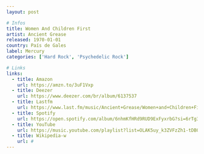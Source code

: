 ```yaml
---
layout: post

# Infos
title: Women And Children First
artist: Ancient Grease
released: 1970-01-01
country: País de Gales
label: Mercury
categories: ['Hard Rock', 'Psychedelic Rock']

# Links
links:
  - title: Amazon
    url: https://amzn.to/3uF1Vxp
  - title: Deezer
    url: https://www.deezer.com/br/album/6137537
  - title: Lastfm
    url: https://www.last.fm/music/Ancient+Grease/Women+and+Children+First
  - title: Spotify
    url: https://open.spotify.com/album/6nhmKfHRd9RUD9ExFyxrbG?si=6rTg3VfaS8a0DfE8hJ5p5g
  - title: YouTube
    url: https://music.youtube.com/playlist?list=OLAK5uy_k3ZVFzZh1-tDB0Pfd9PVZ9iRR17vAxuIg
  - title: Wikipedia-w
    url: #
---
```

